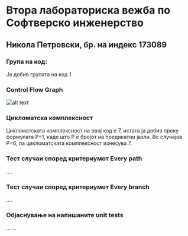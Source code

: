 # Втора лабораториска вежба по Софтверско инженерство
## Никола Петровски, бр. на индекс 173089
### Група на код:
Ја добив групата на код 1

### Control Flow Graph
![alt text](https://drive.google.com/file/d/1yUgVeXTJgpSc-m-dgMxZixTH3vKIub-7/view?usp=sharing)

### Цикломатска комплексност
Цикломатската комплексност на овој код е 7, истата ја добив преку формулата P+1, каде што P е бројот на предикатни јазли. Во случајoв P=6, па цикломатската комплексност изнесува 7.

### Тест случаи според критериумот Every path
....

### Тест случаи според критериумот Every branch
....

### Објаснување на напишаните unit tests
... ...
